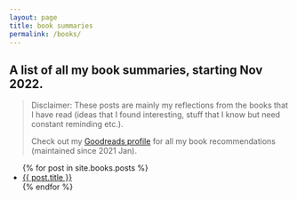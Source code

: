 ```yaml
---
layout: page
title: book summaries
permalink: /books/
---
```


## A list of all my book summaries, starting Nov 2022. 

> Disclaimer: These posts are mainly my reflections from the books that I have read (ideas that I found interesting, stuff that I know but need constant reminding etc.). 
> 
> Check out my [Goodreads profile](https://www.goodreads.com/user/show/47835814-akshay-chugh) for all my book recommendations (maintained since 2021 Jan).

<ul>
  {% for post in site.books.posts %}
    <li>
      <a href="{{ post.url }}">{{ post.title }}</a>
    </li>
  {% endfor %}
</ul>

